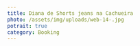 ```yaml
---
title: Diana de Shorts jeans na Cachueira
photo: /assets/img/uploads/web-14-.jpg
potrait: true
category: Booking
---
```

